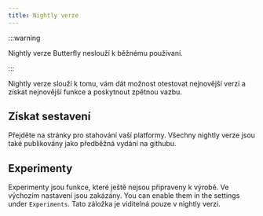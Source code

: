 ```yaml
---
title: Nightly verze
---
```


:::warning

Nightly verze Butterfly neslouží k běžnému používaní.

:::

Nightly verze slouží k tomu, vám dát možnost otestovat nejnovější verzi a získat nejnovější funkce a poskytnout zpětnou vazbu.

## Získat sestavení

Přejděte na stránky pro stahování vaší platformy.
Všechny nightly verze jsou také publikovány jako předběžná vydání na githubu.

## Experimenty

Experimenty jsou funkce, které ještě nejsou připraveny k výrobě.
Ve výchozím nastavení jsou zakázány. You can enable them in the settings under `Experiments`.
Tato záložka je viditelná pouze v nightly verzi.
